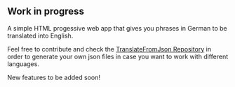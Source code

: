 ## Work in progress
A simple HTML progessive web app that gives you phrases in German to be translated into English.

Feel free to contribute and check the [TranslateFromJson Repository](https://github.com/drull1000/TranslateFromJson) in order to generate your own json files in case you want to work with different languages.

New features to be added soon!
